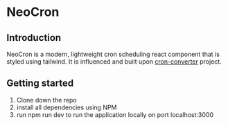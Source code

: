 # NeoCron

## Introduction

NeoCron is a modern, lightweight cron scheduling react component that is styled using tailwind. It is influenced and built upon [cron-converter](https://github.com/roccivic/cron-converter) project.

## Getting started

1. Clone down the repo
2. install all dependencies using NPM
3. run npm run dev to run the application locally on port localhost:3000

